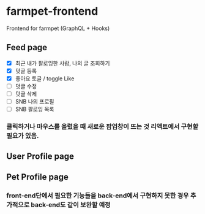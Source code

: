 # farmpet-frontend

Frontend for farmpet (GraphQL + Hooks)

## Feed page

- [x] 최근 내가 팔로잉한 사람, 나의 글 조회하기
- [x] 덧글 등록
- [x] 좋아요 토글 / toggle Like
- [ ] 덧글 수정
- [ ] 덧글 삭제
- [ ] SNB 나의 프로필
- [ ] SNB 팔로잉 목록

### 클릭하거나 마우스를 올렸을 때 새로운 팝업창이 뜨는 것 리액트에서 구현할 필요가 있음.

## User Profile page

## Pet Profile page

### front-end단에서 필요한 기능들을 back-end에서 구현하지 못한 경우 추가적으로 back-end도 같이 보완할 예정

